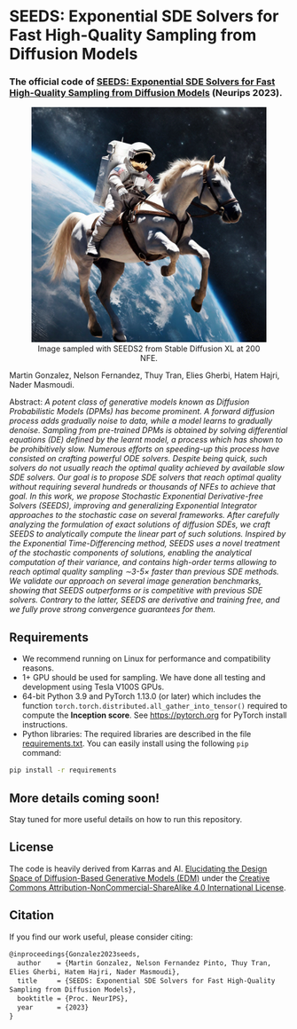 # SEEDS: Exponential SDE Solvers for Fast High-Quality Sampling from Diffusion Models
### The official code of [SEEDS: Exponential SDE Solvers for Fast High-Quality Sampling from Diffusion Models](https://arxiv.org/abs/2305.14267) (Neurips 2023).

<figure style="text-align: center;">
  <img src="/assets/seeds-stable-diffusion-xl.png" width="612" alt="Image Description" />
  <figcaption>Image sampled with SEEDS2 from Stable Diffusion XL at 200 NFE.</figcaption>
</figure>


Martin Gonzalez, Nelson Fernandez, Thuy Tran, Elies Gherbi, Hatem Hajri, Nader Masmoudi.

Abstract: *A potent class of generative models known as Diffusion Probabilistic Models (DPMs) has become prominent. A forward diffusion process adds gradually noise to data, while a model learns to gradually denoise. Sampling from pre-trained DPMs is obtained by solving differential equations (DE) defined by the learnt model, a process which has shown to be prohibitively slow. Numerous efforts on speeding-up this process have consisted on crafting powerful ODE solvers. Despite being quick, such solvers do not usually reach the optimal quality achieved by available slow SDE solvers. Our goal is to propose SDE solvers that reach optimal quality without requiring several hundreds or thousands of NFEs to achieve that goal. In this work, we propose Stochastic Exponential Derivative-free Solvers (SEEDS), improving and generalizing Exponential Integrator approaches to the stochastic case on several frameworks. After carefully analyzing the formulation of exact solutions of diffusion SDEs, we craft SEEDS to analytically compute the linear part of such solutions. Inspired by the Exponential Time-Differencing method, SEEDS uses a novel treatment of the stochastic components of solutions, enabling the analytical computation of their variance, and contains high-order terms allowing to reach optimal quality sampling ∼3-5× faster than previous SDE methods. We validate our approach on several image generation benchmarks, showing that SEEDS outperforms or is competitive with previous SDE solvers. Contrary to the latter, SEEDS are derivative and training free, and we fully prove strong convergence guarantees for them.*


## Requirements
* We recommend running on Linux for performance and compatibility reasons. 
* 1+ GPU should be used for sampling. We have done all testing and development using Tesla V100S GPUs.
* 64-bit Python 3.9 and PyTorch 1.13.0 (or later) which includes the function `torch.torch.distributed.all_gather_into_tensor()` required to compute the **Inception score**. See https://pytorch.org for PyTorch install instructions.
* Python libraries: The required libraries are described in the file [requirements.txt](./requirements.txt). You can easily install using the following `pip` command:
```.bash
pip install -r requirements
```

## More details coming soon!
Stay tuned for more useful details on how to run this repository.


## License

The code is heavily derived from Karras and Al. [Elucidating the Design Space of Diffusion-Based Generative Models (EDM)](https://github.com/NVlabs/edm) under the [Creative Commons Attribution-NonCommercial-ShareAlike 4.0 International License](http://creativecommons.org/licenses/by-nc-sa/4.0/).


## Citation
If you find our work useful, please consider citing:

```
@inproceedings{Gonzalez2023seeds,
  author    = {Martin Gonzalez, Nelson Fernandez Pinto, Thuy Tran, Elies Gherbi, Hatem Hajri, Nader Masmoudi},
  title     = {SEEDS: Exponential SDE Solvers for Fast High-Quality Sampling from Diffusion Models},
  booktitle = {Proc. NeurIPS},
  year      = {2023}
}
```

